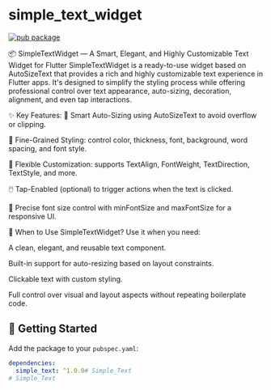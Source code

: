# simple_text_widget

[![pub package](https://img.shields.io/pub/v/simple_text.svg)](https://pub.dev/packages/simple_text)


📦 SimpleTextWidget — A Smart, Elegant, and Highly Customizable Text Widget for Flutter
SimpleTextWidget is a ready-to-use widget based on AutoSizeText that provides a rich and highly customizable text experience in Flutter apps. It's designed to simplify the styling process while offering professional control over text appearance, auto-sizing, decoration, alignment, and even tap interactions.

✨ Key Features:
📐 Smart Auto-Sizing using AutoSizeText to avoid overflow or clipping.

🎨 Fine-Grained Styling: control color, thickness, font, background, word spacing, and font style.

🧠 Flexible Customization: supports TextAlign, FontWeight, TextDirection, TextStyle, and more.

🖱️ Tap-Enabled (optional) to trigger actions when the text is clicked.

📏 Precise font size control with minFontSize and maxFontSize for a responsive UI.

🧩 When to Use SimpleTextWidget?
Use it when you need:

A clean, elegant, and reusable text component.

Built-in support for auto-resizing based on layout constraints.

Clickable text with custom styling.

Full control over visual and layout aspects without repeating boilerplate code.

## 🚀 Getting Started

Add the package to your `pubspec.yaml`:

```yaml
dependencies:
  simple_text: ^1.0.0# Simple_Text
# Simple_Text
